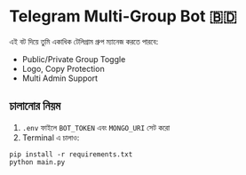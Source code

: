 # Telegram Multi-Group Bot 🇧🇩

এই বট দিয়ে তুমি একাধিক টেলিগ্রাম গ্রুপ ম্যানেজ করতে পারবে:
- Public/Private Group Toggle
- Logo, Copy Protection
- Multi Admin Support

## চালানোর নিয়ম

1. `.env` ফাইলে `BOT_TOKEN` এবং `MONGO_URI` সেট করো
2. Terminal এ চালাও:

```
pip install -r requirements.txt
python main.py
```